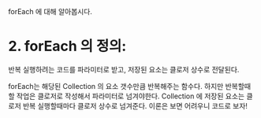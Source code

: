 forEach 에 대해 알아봅시다.

# 2. forEach 의 정의:

반복 실행하려는 코드를 파라미터로 받고, 저장된 요소는 클로저 상수로 전달된다.

forEach는 해당된 Collection 의 요소 갯수만큼 반복해주는 함수다.  하지만 반복할때 할 작업은 클로저로 작성해서 파라미터로 넘겨야한다.  Collection 에 저장된 요소는 클로저 반복 실행할때마다 클로저 상수로 넘겨준다.  이론은 보면 어려우니 코드로 보자!

